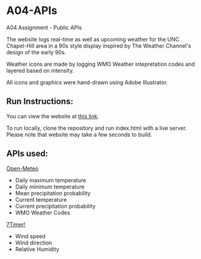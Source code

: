 # A04-APIs
A04 Assignment - Public APIs

The website logs real-time as well as upcoming weather for the UNC Chapel-Hill area in a 90s style display inspired by The Weather Channel's design of the early 90s.  

Weather icons are made by logging WMO Weather intepretation codes and layered based on intensity.

All icons and graphics were hand-drawn using Adobe Illustrator.

## Run Instructions:
You can view the website at [this link](https://analopezmurillo.github.io/a04-APIs/).

To run locally, clone the repository and run index.html with a live server. Please note that website may take a few seconds to build.

## APIs used:
[Open-Meteo](https://open-meteo.com/)
- Daily maximum temperature
- Daily minimum temperature
- Mean precipitation probability
- Current temperature
- Current precipitation probability
- WMO Weather Codes

[7Timer!](https://www.7timer.info/doc.php?lang=en)
- Wind speed
- Wind direction
- Relative Humidity
